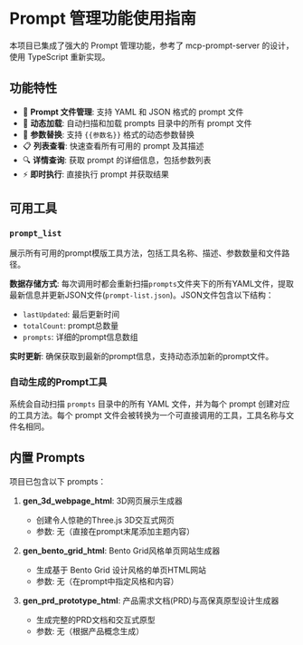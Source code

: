 # Prompt 管理功能使用指南

本项目已集成了强大的 Prompt 管理功能，参考了 mcp-prompt-server 的设计，使用 TypeScript 重新实现。

## 功能特性

- 📁 **Prompt 文件管理**: 支持 YAML 和 JSON 格式的 prompt 文件
- 🔄 **动态加载**: 自动扫描和加载 prompts 目录中的所有 prompt 文件
- 🎯 **参数替换**: 支持 `{{参数名}}` 格式的动态参数替换
- 📋 **列表查看**: 快速查看所有可用的 prompt 及其描述
- 🔍 **详情查询**: 获取 prompt 的详细信息，包括参数列表
- ⚡ **即时执行**: 直接执行 prompt 并获取结果

## 可用工具

### `prompt_list`
展示所有可用的prompt模版工具方法，包括工具名称、描述、参数数量和文件路径。

**数据存储方式**: 每次调用时都会重新扫描`prompts`文件夹下的所有YAML文件，提取最新信息并更新JSON文件(`prompt-list.json`)。JSON文件包含以下结构：
- `lastUpdated`: 最后更新时间
- `totalCount`: prompt总数量
- `prompts`: 详细的prompt信息数组

**实时更新**: 确保获取到最新的prompt信息，支持动态添加新的prompt文件。

### 自动生成的Prompt工具
系统会自动扫描 `prompts` 目录中的所有 YAML 文件，并为每个 prompt 创建对应的工具方法。每个 prompt 文件会被转换为一个可直接调用的工具，工具名称与文件名相同。

## 内置 Prompts

项目已包含以下 prompts：

1. **gen_3d_webpage_html**: 3D网页展示生成器
   - 创建令人惊艳的Three.js 3D交互式网页
   - 参数: 无（直接在prompt末尾添加主题内容）

2. **gen_bento_grid_html**: Bento Grid风格单页网站生成器
   - 生成基于 Bento Grid 设计风格的单页HTML网站
   - 参数: 无（在prompt中指定风格和内容）

3. **gen_prd_prototype_html**: 产品需求文档(PRD)与高保真原型设计生成器
   - 生成完整的PRD文档和交互式原型
   - 参数: 无（根据产品概念生成）